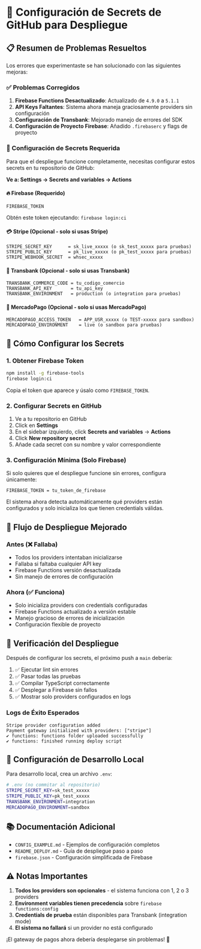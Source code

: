 # 🔐 Configuración de Secrets de GitHub para Despliegue

## 📋 Resumen de Problemas Resueltos

Los errores que experimentaste se han solucionado con las siguientes mejoras:

### ✅ Problemas Corregidos

1. **Firebase Functions Desactualizado**: Actualizado de `4.9.0` a `5.1.1`
2. **API Keys Faltantes**: Sistema ahora maneja graciosamente providers sin configuración
3. **Configuración de Transbank**: Mejorado manejo de errores del SDK
4. **Configuración de Proyecto Firebase**: Añadido `.firebaserc` y flags de proyecto

### 🔑 Configuración de Secrets Requerida

Para que el despliegue funcione completamente, necesitas configurar estos secrets en tu repositorio de GitHub:

**Ve a: Settings → Secrets and variables → Actions**

#### 🔥 Firebase (Requerido)
```
FIREBASE_TOKEN
```
Obtén este token ejecutando: `firebase login:ci`

#### 💳 Stripe (Opcional - solo si usas Stripe)
```
STRIPE_SECRET_KEY      = sk_live_xxxxx (o sk_test_xxxxx para pruebas)
STRIPE_PUBLIC_KEY      = pk_live_xxxxx (o pk_test_xxxxx para pruebas)  
STRIPE_WEBHOOK_SECRET  = whsec_xxxxx
```

#### 🏦 Transbank (Opcional - solo si usas Transbank)
```
TRANSBANK_COMMERCE_CODE = tu_codigo_comercio
TRANSBANK_API_KEY       = tu_api_key
TRANSBANK_ENVIRONMENT   = production (o integration para pruebas)
```

#### 🛒 MercadoPago (Opcional - solo si usas MercadoPago)
```
MERCADOPAGO_ACCESS_TOKEN   = APP_USR_xxxxx (o TEST-xxxxx para sandbox)
MERCADOPAGO_ENVIRONMENT    = live (o sandbox para pruebas)
```

## 🚀 Cómo Configurar los Secrets

### 1. Obtener Firebase Token
```bash
npm install -g firebase-tools
firebase login:ci
```
Copia el token que aparece y úsalo como `FIREBASE_TOKEN`.

### 2. Configurar Secrets en GitHub
1. Ve a tu repositorio en GitHub
2. Click en **Settings**
3. En el sidebar izquierdo, click **Secrets and variables** → **Actions**
4. Click **New repository secret**
5. Añade cada secret con su nombre y valor correspondiente

### 3. Configuración Mínima (Solo Firebase)
Si solo quieres que el despliegue funcione sin errores, configura únicamente:
```
FIREBASE_TOKEN = tu_token_de_firebase
```

El sistema ahora detecta automáticamente qué providers están configurados y solo inicializa los que tienen credentials válidas.

## 🔄 Flujo de Despliegue Mejorado

### Antes (❌ Fallaba)
- Todos los providers intentaban inicializarse
- Fallaba si faltaba cualquier API key
- Firebase Functions versión desactualizada
- Sin manejo de errores de configuración

### Ahora (✅ Funciona)
- Solo inicializa providers con credentials configuradas
- Firebase Functions actualizado a versión estable
- Manejo gracioso de errores de inicialización
- Configuración flexible de proyecto

## 🧪 Verificación del Despliegue

Después de configurar los secrets, el próximo push a `main` debería:

1. ✅ Ejecutar lint sin errores
2. ✅ Pasar todas las pruebas  
3. ✅ Compilar TypeScript correctamente
4. ✅ Desplegar a Firebase sin fallos
5. ✅ Mostrar solo providers configurados en logs

### Logs de Éxito Esperados
```
Stripe provider configuration added
Payment gateway initialized with providers: ["stripe"]
✔ functions: functions folder uploaded successfully
✔ functions: finished running deploy script
```

## 🔧 Configuración de Desarrollo Local

Para desarrollo local, crea un archivo `.env`:
```bash
# .env (no commitar al repositorio)
STRIPE_SECRET_KEY=sk_test_xxxxx
STRIPE_PUBLIC_KEY=pk_test_xxxxx
TRANSBANK_ENVIRONMENT=integration
MERCADOPAGO_ENVIRONMENT=sandbox
```

## 📚 Documentación Adicional

- `CONFIG_EXAMPLE.md` - Ejemplos de configuración completos
- `README_DEPLOY.md` - Guía de despliegue paso a paso
- `firebase.json` - Configuración simplificada de Firebase

## ⚠️ Notas Importantes

1. **Todos los providers son opcionales** - el sistema funciona con 1, 2 o 3 providers
2. **Environment variables tienen precedencia** sobre `firebase functions:config`  
3. **Credentials de prueba** están disponibles para Transbank (integration mode)
4. **El sistema no fallará** si un provider no está configurado

¡El gateway de pagos ahora debería desplegarse sin problemas! 🎉